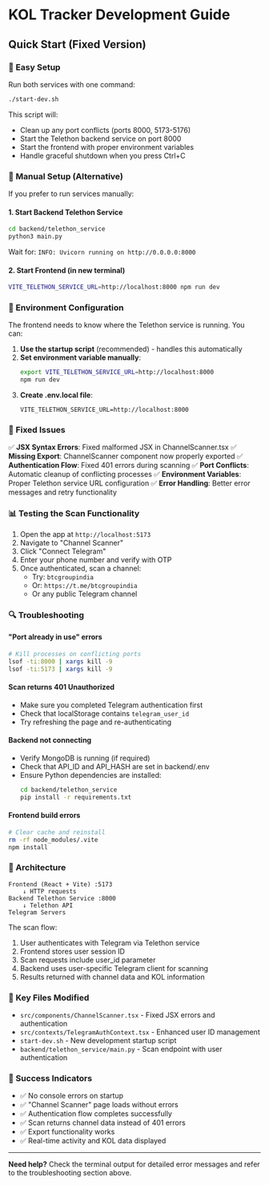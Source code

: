 # KOL Tracker Development Guide

## Quick Start (Fixed Version)

### 🚀 Easy Setup
Run both services with one command:
```bash
./start-dev.sh
```

This script will:
- Clean up any port conflicts (ports 8000, 5173-5176)
- Start the Telethon backend service on port 8000
- Start the frontend with proper environment variables
- Handle graceful shutdown when you press Ctrl+C

### 📱 Manual Setup (Alternative)

If you prefer to run services manually:

#### 1. Start Backend Telethon Service
```bash
cd backend/telethon_service
python3 main.py
```
Wait for: `INFO: Uvicorn running on http://0.0.0.0:8000`

#### 2. Start Frontend (in new terminal)
```bash
VITE_TELETHON_SERVICE_URL=http://localhost:8000 npm run dev
```

### 🔧 Environment Configuration

The frontend needs to know where the Telethon service is running. You can:

1. **Use the startup script** (recommended) - handles this automatically
2. **Set environment variable manually**:
   ```bash
   export VITE_TELETHON_SERVICE_URL=http://localhost:8000
   npm run dev
   ```
3. **Create .env.local file**:
   ```
   VITE_TELETHON_SERVICE_URL=http://localhost:8000
   ```

### 🐛 Fixed Issues

✅ **JSX Syntax Errors**: Fixed malformed JSX in ChannelScanner.tsx
✅ **Missing Export**: ChannelScanner component now properly exported
✅ **Authentication Flow**: Fixed 401 errors during scanning
✅ **Port Conflicts**: Automatic cleanup of conflicting processes
✅ **Environment Variables**: Proper Telethon service URL configuration
✅ **Error Handling**: Better error messages and retry functionality

### 📊 Testing the Scan Functionality

1. Open the app at `http://localhost:5173`
2. Navigate to "Channel Scanner"
3. Click "Connect Telegram" 
4. Enter your phone number and verify with OTP
5. Once authenticated, scan a channel:
   - Try: `btcgroupindia`
   - Or: `https://t.me/btcgroupindia`
   - Or any public Telegram channel

### 🔍 Troubleshooting

#### "Port already in use" errors
```bash
# Kill processes on conflicting ports
lsof -ti:8000 | xargs kill -9
lsof -ti:5173 | xargs kill -9
```

#### Scan returns 401 Unauthorized
- Make sure you completed Telegram authentication first
- Check that localStorage contains `telegram_user_id`
- Try refreshing the page and re-authenticating

#### Backend not connecting
- Verify MongoDB is running (if required)
- Check that API_ID and API_HASH are set in backend/.env
- Ensure Python dependencies are installed:
  ```bash
  cd backend/telethon_service
  pip install -r requirements.txt
  ```

#### Frontend build errors
```bash
# Clear cache and reinstall
rm -rf node_modules/.vite
npm install
```

### 🎯 Architecture

```
Frontend (React + Vite) :5173
    ↓ HTTP requests
Backend Telethon Service :8000
    ↓ Telethon API
Telegram Servers
```

The scan flow:
1. User authenticates with Telegram via Telethon service
2. Frontend stores user session ID
3. Scan requests include user_id parameter
4. Backend uses user-specific Telegram client for scanning
5. Results returned with channel data and KOL information

### 📝 Key Files Modified

- `src/components/ChannelScanner.tsx` - Fixed JSX errors and authentication
- `src/contexts/TelegramAuthContext.tsx` - Enhanced user ID management 
- `start-dev.sh` - New development startup script
- `backend/telethon_service/main.py` - Scan endpoint with user authentication

### 🎉 Success Indicators

- ✅ No console errors on startup
- ✅ "Channel Scanner" page loads without errors
- ✅ Authentication flow completes successfully 
- ✅ Scan returns channel data instead of 401 errors
- ✅ Export functionality works
- ✅ Real-time activity and KOL data displayed

---

**Need help?** Check the terminal output for detailed error messages and refer to the troubleshooting section above. 
